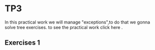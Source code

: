 # TP3
In this practical work we will manage "exceptions",to do that we gonna solve tree exercises.
to see the practical work click here . 
## Exercises 1
